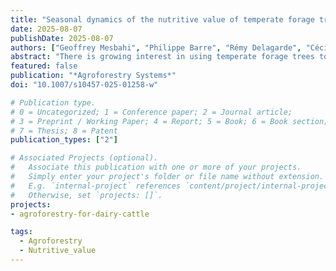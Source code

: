 ```yaml
---
title: "Seasonal dynamics of the nutritive value of temperate forage trees differ among species"
date: 2025-08-07
publishDate: 2025-08-07
authors: ["Geoffrey Mesbahi", "Philippe Barre", "Rémy Delagarde", "Cécile Ginane", "Sandra Novak"]
abstract: "There is growing interest in using temperate forage trees to alleviate the effects of summer drought and heatwaves on herbaceous forage. However, forage trees remain understudied in temperate climates. We studied the seasonal variation of the nutritive value of 16 tree species commonly found in Western Europe. We collected 285 samples of tree leaves between spring and autumn (June, August and October) over three years at 14 sites across France. We measured seven nutritive characteristics: in vitro dry matter digestibility (IVDMD) and the contents of crude protein (CP), dry matter (DM), neutral detergent fibre (NDF), acid detergent fibre (ADF), acid detergent lignin (ADL), and ash. We used linear mixed models to analyse their seasonal variation and then clustered the species based on CP and IVDMD. CP content and IVDMD generally decreased from spring to autumn (by 26% and 6 percentage points), while DM and ash contents increased (by 42 and 32%). Corylus avellana, Morus alba, and Robinia pseudoacacia had the greatest CP content (from 138 to 250 g.kg−1), and M. alba had the greatest IVDMD (84.7% on average). We observed a trade-off between CP and IVDMD among clusters. The order of clusters based on their nutritive value remained consistent across seasons. Our findings highlight the importance of carefully planning tree use, as their nutritive value varies substantially among species and across seasons. Results provide new opportunities for farmers to compensate for the lack of herbaceous forage in summer, even though yield and palatability aspects remain to be studied."
featured: false
publication: "*Agroforestry Systems*"
doi: "10.1007/s10457-025-01258-w"

# Publication type.
# 0 = Uncategorized; 1 = Conference paper; 2 = Journal article;
# 3 = Preprint / Working Paper; 4 = Report; 5 = Book; 6 = Book section;
# 7 = Thesis; 8 = Patent
publication_types: ["2"]

# Associated Projects (optional).
#   Associate this publication with one or more of your projects.
#   Simply enter your project's folder or file name without extension.
#   E.g. `internal-project` references `content/project/internal-project/index.md`.
#   Otherwise, set `projects: []`.
projects:
- agroforestry-for-dairy-cattle

tags:
  - Agroforestry
  - Nutritive_value
---
```

